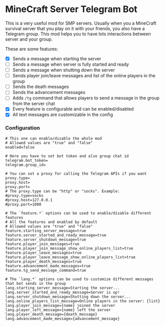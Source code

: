 # MineCraft Server Telegram Bot
This is a very useful mod for SMP servers.
Usually when you a MineCraft survival server that you play on it with your friends, you also have a Telegram group.
This mod helps you to have lots interactions between server and your group.

These are some features:

- [x] Sends a message when starting the server
- [ ] Sends a message when server is fully started and ready
- [ ] Sends a message when shutting down the server
- [ ] Sends player join/leave messages and list of the online players in the group
- [ ] Sends the death messages
- [ ] Sends the advancement messages
- [ ] Adds `/tg` command that allows players to send a message in the group from the server chat
- [x] Every feature is configurable and can be enabled/disabled
- [x] All text messages are customizable in the config

### Configuration

```properties
# This one can enable/disable the whole mod
# Allowed values are "true" and "false"
enabled=false

# Here you have to set bot token and also group chat id
telegram.bot_token=
telegram.group_id=

# You can set a proxy for calling the Telegram APIs if you want
proxy.type=
proxy.host=
proxy.port=
# The proxy.type can be "http" or "socks". Example:
#proxy.type=socks
#proxy.host=127.0.0.1
#proxy.port=1080

# The `feature.*` options can be used to enable/disable different features
# All the features and enabled by default
# Allowed values are "true" and "false"
feature.starting_server_message=true
feature.server_started_and_ready_message=true
feature.server_shutdown_message=true
feature.player_join_messages=true
feature.player_join_message_show_online_players_list=true
feature.player_leave_messages=true
feature.player_leave_message_show_online_players_list=true
feature.player_death_messages=true
feature.advancement_made_messages=true
feature.tg_send_message_command=true

# The `lang.*` options can be used to customize different messages that bot sends in the group
lang.starting_server_message=Starting the server...
lang.server_started_and_ready_message=Server is up!
lang.server_shutdown_message=Shutting down the server...
lang.online_players_list_message=Online players in the server: {list}
lang.player_join_message={name} joined the server
lang.player_left_message={name} left the server
lang.player_death_message={death_message}
lang.advancement_made_message={advancement_message}
```
